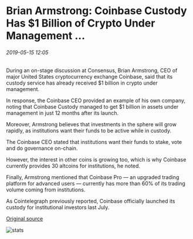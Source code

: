# Brian Armstrong: Coinbase Custody Has $1 Billion of Crypto Under Management ...

###### 2019-05-15 12:05

During an on-stage discussion at Consensus, Brian Armstrong, CEO of major United States cryptocurrency exchange Coinbase, said that its custody service has already received $1 billion in crypto under management.

In response, the Coinbase CEO provided an example of his own company, noting that Coinbase Custody managed to get $1 billion in assets under management in just 12 months after its launch.

Moreover, Armstrong believes that investments in the sphere will grow rapidly, as institutions want their funds to be active while in custody.

The Coinbase CEO stated that institutions want their funds to stake, vote and do governance on-chain.

However, the interest in other coins is growing too, which is why Coinbase currently provides 30 altcoins for institutions, he noted.

Finally, Armstrong mentioned that Coinbase Pro — an upgraded trading platform for advanced users — currently has more than 60% of its trading volume coming from institutions.

As Cointelegraph previously reported, Coinbase officially launched its custody for institutional investors last July.

[Original source](https://cointelegraph.com/news/brian-armstrong-coinbase-custody-has-1-billion-of-crypto-under-management)

![stats](https://c.statcounter.com/11760860/0/a89fa40b/1/ "stats")